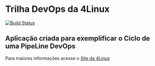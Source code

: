 # Trilha DevOps da 4Linux

<!-- Altere a Flag abaixo com sua URL do Travis -->
[![Build Status](https://travis-ci.org/fabiolimanunes/DevOpsLab-HelloWorld.svg?branch=master)](https://travis-ci.org/fabiolimanunes/DevOpsLab-HelloWorld)

## Aplicação criada para exemplificar o Ciclo de uma PipeLine DevOps


Para maiores informações acesse o [Site da 4Linux](https://www.4linux.com.br/cursos/devops)
